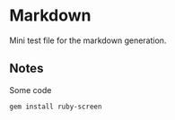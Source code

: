 # Markdown

Mini test file for the markdown generation.

## Notes

Some code

    gem install ruby-screen